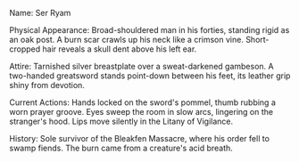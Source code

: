 Name: Ser Ryam

Physical Appearance: Broad-shouldered man in his forties, standing rigid as an oak post. A burn scar crawls up his neck like a crimson vine. Short-cropped hair reveals a skull dent above his left ear.

Attire: Tarnished silver breastplate over a sweat-darkened gambeson. A two-handed greatsword stands point-down between his feet, its leather grip shiny from devotion.

Current Actions: Hands locked on the sword's pommel, thumb rubbing a worn prayer groove. Eyes sweep the room in slow arcs, lingering on the stranger's hood. Lips move silently in the Litany of Vigilance.

History: Sole survivor of the Bleakfen Massacre, where his order fell to swamp fiends. The burn came from a creature's acid breath.